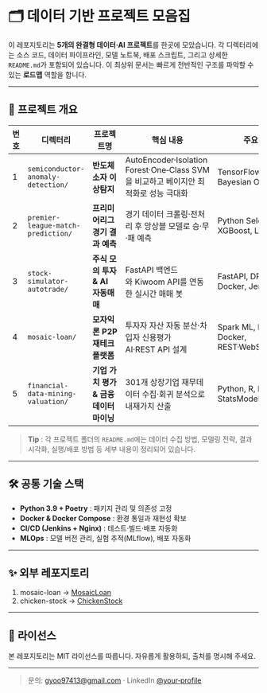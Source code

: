 # 🗂️ 데이터 기반 프로젝트 모음집

이 레포지토리는 **5개의 완결형 데이터·AI 프로젝트**를 한곳에 모았습니다. 각 디렉터리에는 소스 코드, 데이터 파이프라인, 모델 노트북, 배포 스크립트, 그리고 상세한 `README.md`가 포함되어 있습니다. 이 최상위 문서는 빠르게 전반적인 구조를 파악할 수 있는 **로드맵** 역할을 합니다.

---
## 📂 프로젝트 개요

| 번호 | 디렉터리 | 프로젝트명 | 핵심 내용 | 주요 기술 |
|---|---|---|---|---|
| 1 | `semiconductor-anomaly-detection/` | **반도체 소자 이상탐지** | AutoEncoder·Isolation Forest·One‑Class SVM을 비교하고 베이지안 최적화로 성능 극대화 | TensorFlow, PyTorch, Bayesian Optimization |
| 2 | `premier-league-match-prediction/` | **프리미어리그 경기 결과 예측** | 경기 데이터 크롤링·전처리 후 앙상블 모델로 승·무·패 예측 | Python Selenium, XGBoost, LightGBM |
| 3 | `stock-simulator-autotrade/` | **주식 모의 투자 & AI 자동매매** | FastAPI 백엔드와 Kiwoom API를 연동한 실시간 매매 봇 | FastAPI, DRL‑UTrans, Docker, Jenkins |
| 4 | `mosaic-loan/` | **모자익론 P2P 재테크 플랫폼** | 투자자 자산 자동 분산·차입자 신용평가 AI·REST API 설계 | Spark ML, ResNet, Docker, REST·WebSocket |
| 5 | `financial-data-mining-valuation/` | **기업 가치 평가 & 금융 데이터 마이닝** | 301개 상장기업 재무데이터 수집·회귀 분석으로 내재가치 산출 | Python, R, Pandas, StatsModels |

> **Tip** : 각 프로젝트 폴더의 `README.md`에는 데이터 수집 방법, 모델링 전략, 결과 시각화, 실행/배포 방법 등 세부 내용이 정리되어 있습니다.

---
## 🛠️ 공통 기술 스택

- **Python 3.9 + Poetry** : 패키지 관리 및 의존성 고정
- **Docker & Docker Compose** : 환경 통일과 재현성 확보
- **CI/CD (Jenkins + Nginx)** : 테스트·빌드·배포 자동화
- **MLOps** : 모델 버전 관리, 실험 추적(MLflow), 배포 자동화

---
## ✨ 외부 레포지토리

1. mosaic-loan -> [MosaicLoan](https://github.com/Da-413/MosaicLoan)
2. chicken-stock -> [ChickenStock](https://github.com/Da-413/chickenStock)

---
## 📜 라이선스

본 레포지토리는 MIT 라이선스를 따릅니다. 자유롭게 활용하되, 출처를 명시해 주세요.

---
> 문의: gyoo97413@gmail.com · LinkedIn [@your‑profile](https://linkedin.com/in/your-profile)
